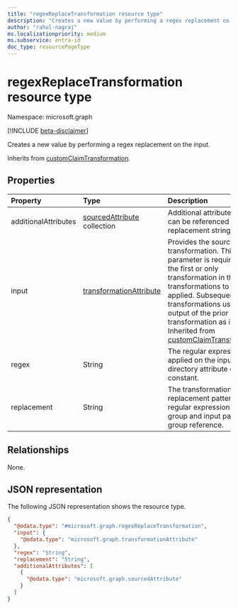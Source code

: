 ```yaml
---
title: "regexReplaceTransformation resource type"
description: "Creates a new value by performing a regex replacement on the input."
author: "rahul-nagraj"
ms.localizationpriority: medium
ms.subservice: entra-id
doc_type: resourcePageType
---
```


# regexReplaceTransformation resource type

Namespace: microsoft.graph

[!INCLUDE [beta-disclaimer](../../includes/beta-disclaimer.md)]

Creates a new value by performing a regex replacement on the input.

Inherits from [customClaimTransformation](../resources/customclaimtransformation.md).

## Properties
|Property|Type|Description|
|:---|:---|:---|
|additionalAttributes|[sourcedAttribute](../resources/sourcedattribute.md) collection|Additional attributes that can be referenced within the replacement string.|
|input|[transformationAttribute](../resources/transformationattribute.md)|Provides the source for the transformation. This parameter is required if it's the first or only transformation in the list of transformations to be applied. Subsequent transformations use the output of the prior transformation as input. Inherited from [customClaimTransformation](../resources/customclaimtransformation.md).|
|regex|String|The regular expression to be applied on the input directory attribute or constant.|
|replacement|String|The transformation output replacement pattern with regular expression output group and input parameter group reference.|

## Relationships
None.

## JSON representation
The following JSON representation shows the resource type.
<!-- {
  "blockType": "resource",
  "@odata.type": "microsoft.graph.regexReplaceTransformation"
}
-->
``` json
{
  "@odata.type": "#microsoft.graph.regexReplaceTransformation",
  "input": {
    "@odata.type": "microsoft.graph.transformationAttribute"
  },
  "regex": "String",
  "replacement": "String",
  "additionalAttributes": [
    {
      "@odata.type": "microsoft.graph.sourcedAttribute"
    }
  ]
}
```
